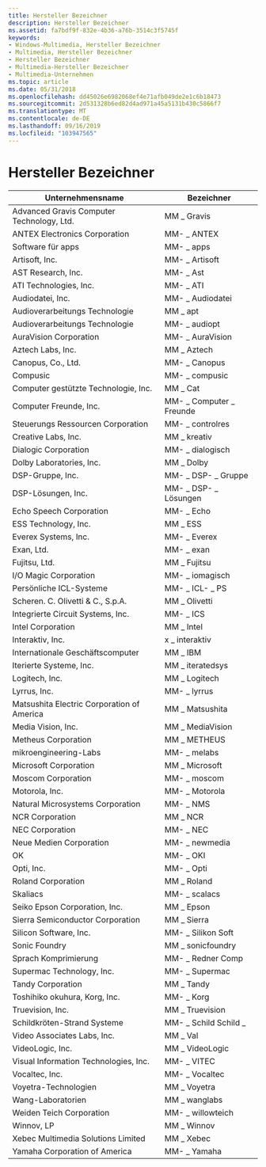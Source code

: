 ```yaml
---
title: Hersteller Bezeichner
description: Hersteller Bezeichner
ms.assetid: fa7bdf9f-832e-4b36-a76b-3514c3f5745f
keywords:
- Windows-Multimedia, Hersteller Bezeichner
- Multimedia, Hersteller Bezeichner
- Hersteller Bezeichner
- Multimedia-Hersteller Bezeichner
- Multimedia-Unternehmen
ms.topic: article
ms.date: 05/31/2018
ms.openlocfilehash: dd45026e6982068ef4e71afb049de2e1c6b18473
ms.sourcegitcommit: 2d531328b6ed82d4ad971a45a5131b430c5866f7
ms.translationtype: MT
ms.contentlocale: de-DE
ms.lasthandoff: 09/16/2019
ms.locfileid: "103947565"
---
```

# <a name="manufacturer-identifiers"></a>Hersteller Bezeichner



| Unternehmensname                               | Bezeichner            |
|--------------------------------------------|-----------------------|
| Advanced Gravis Computer Technology, Ltd.  | MM \_ Gravis            |
| ANTEX Electronics Corporation              | MM- \_ ANTEX             |
| Software für apps                              | MM- \_ apps              |
| Artisoft, Inc.                             | MM- \_ Artisoft          |
| AST Research, Inc.                         | MM- \_ Ast               |
| ATI Technologies, Inc.                     | MM- \_ ATI               |
| Audiodatei, Inc.                                | MM- \_ Audiodatei         |
| Audioverarbeitungs Technologie                | MM \_ apt               |
| Audioverarbeitungs Technologie                | MM- \_ audiopt           |
| AuraVision Corporation                     | MM- \_ AuraVision        |
| Aztech Labs, Inc.                          | MM \_ Aztech            |
| Canopus, Co., Ltd.                         | MM- \_ Canopus           |
| Compusic                                   | MM- \_ compusic          |
| Computer gestützte Technologie, Inc.            | MM \_ Cat               |
| Computer Freunde, Inc.                     | MM- \_ Computer \_ Freunde |
| Steuerungs Ressourcen Corporation              | MM- \_ controlres        |
| Creative Labs, Inc.                        | MM \_ kreativ          |
| Dialogic Corporation                       | MM- \_ dialogisch          |
| Dolby Laboratories, Inc.                   | MM \_ Dolby             |
| DSP-Gruppe, Inc.                            | MM- \_ DSP- \_ Gruppe        |
| DSP-Lösungen, Inc.                        | MM- \_ DSP- \_ Lösungen    |
| Echo Speech Corporation                    | MM- \_ Echo              |
| ESS Technology, Inc.                       | MM \_ ESS               |
| Everex Systems, Inc.                       | MM- \_ Everex            |
| Exan, Ltd.                                 | MM- \_ exan              |
| Fujitsu, Ltd.                              | MM \_ Fujitsu           |
| I/O Magic Corporation                      | MM- \_ iomagisch           |
| Persönliche ICL-Systeme                       | MM- \_ ICL- \_ PS           |
| Scheren. C. Olivetti & C., S.p.A.              | MM \_ Olivetti          |
| Integrierte Circuit Systems, Inc.           | MM- \_ ICS               |
| Intel Corporation                          | MM \_ Intel             |
| Interaktiv, Inc.                          | x \_ interaktiv       |
| Internationale Geschäftscomputer            | MM \_ IBM               |
| Iterierte Systeme, Inc.                     | MM \_ iteratedsys       |
| Logitech, Inc.                             | MM \_ Logitech          |
| Lyrrus, Inc.                               | MM- \_ lyrrus            |
| Matsushita Electric Corporation of America | MM \_ Matsushita        |
| Media Vision, Inc.                         | MM \_ MediaVision       |
| Metheus Corporation                        | MM \_ METHEUS           |
| mikroengineering-Labs                      | MM- \_ melabs            |
| Microsoft Corporation                      | MM \_ Microsoft         |
| Moscom Corporation                         | MM- \_ moscom            |
| Motorola, Inc.                             | MM- \_ Motorola          |
| Natural Microsystems Corporation           | MM- \_ NMS               |
| NCR Corporation                            | MM \_ NCR               |
| NEC Corporation                            | MM- \_ NEC               |
| Neue Medien Corporation                      | MM- \_ newmedia          |
| OK                                        | MM- \_ OKI               |
| Opti, Inc.                                 | MM- \_ Opti              |
| Roland Corporation                         | MM \_ Roland            |
| Skaliacs                                    | MM- \_ scalacs           |
| Seiko Epson Corporation, Inc.              | MM \_ Epson             |
| Sierra Semiconductor Corporation           | MM \_ Sierra            |
| Silicon Software, Inc.                     | MM- \_ Silikon Soft       |
| Sonic Foundry                              | MM \_ sonicfoundry      |
| Sprach Komprimierung                         | MM- \_ Redner Comp        |
| Supermac Technology, Inc.                  | MM- \_ Supermac          |
| Tandy Corporation                          | MM \_ Tandy             |
| Toshihiko okuhura, Korg, Inc.              | MM- \_ Korg              |
| Truevision, Inc.                           | MM \_ Truevision        |
| Schildkröten-Strand Systeme                       | MM- \_ Schild Schild \_     |
| Video Associates Labs, Inc.                | MM \_ Val               |
| VideoLogic, Inc.                           | MM \_ VideoLogic        |
| Visual Information Technologies, Inc.      | MM- \_ VITEC             |
| Vocaltec, Inc.                             | MM- \_ Vocaltec          |
| Voyetra-Technologien                       | MM \_ Voyetra           |
| Wang-Laboratorien                          | MM \_ wanglabs          |
| Weiden Teich Corporation                    | MM- \_ willowteich        |
| Winnov, LP                                 | MM \_ Winnov            |
| Xebec Multimedia Solutions Limited         | MM \_ Xebec             |
| Yamaha Corporation of America              | MM- \_ Yamaha            |



 

 

 




